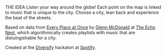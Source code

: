 THE IDEA
Listen your way around the globe! Each point on the map is linked to music that is unique to the city. Choose a city, lean back and experience the beat of the streets.

Based on data from <a href="http://everynoise.com/everyplace.cgi">Every Place at Once</a> by <a href="http://furia.com/">Glenn McDonald</a> at <a href="http://the.echonest.com/">The Echo Nest</a>, which algorithmically creates playlists with music that are distuingishable for a city.

Created at the <a href="http://diversify.confetti.events/">Diversify</a> hackaton at <a href="www.spotify.com">Spotify</a>.